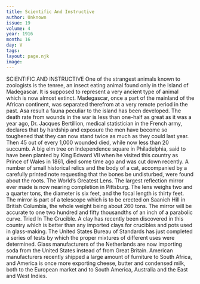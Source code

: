 ```yaml
---
title: Scientific And Instructive
author: Unknown
issue: 19
volume: 4
year: 1916
month: 16
day: V
tags:
layout: page.njk
image:
---
```

SCIENTIFIC AND INSTRUCTIVE       One of the strangest animals known to zoologists is the tenree, an insect eating animal found only in the Island of Madegascar. It is supposed to represent a very ancient type of animal which is now almost extinct. Madegascar, once a part of the mainland of the African continent, was separated therefrom at a very remote period in the past. Asa result a fauna peculiar to the island has been developed.       The death rate from wounds in the war is less than one-half as great as it was a year ago, Dr. Jacques Bertillion, medical statistician in the French army, declares that by hardship and exposure the men have become so toughened that they can now stand twice as much as they could last year. Then 45 out of every 1,000 wounded died, while now less than 20 succumb.       A big elm tree on Independence square in Philadelphia, said to have been planted by King Edward VII when he visited this country as Prince of Wales in 1861, died some time ago and was cut down recently. A number of small historical relics and the body of a cat, accompanied by a carefully printed note requesting that the bones be undisturbed, were found about the roots.      The World’s Greatest Lens. The largest reflection mirror ever made is now nearing completion in Pittsburg. The lens weighs two and a quarter tons, the diameter is six feet, and the focal length is thirty feet. The mirror is part of a telescope which is to be erected on Saanich Hill in British Columbia, the whole weight being about 260 tons. The mirror will be accurate to one two hundred and fifty thousandths of an inch of a parabolic curve.       Tried In The Crucible. A clay has recently been discovered in this country which is better than any imported clays for crucibles and pots used in glass-making. The United States Bureau of Standards has just completed a series of tests by which the proper mixtures of different uses were determined. Glass manufacturers of the Netherlands are now importing soda from the United States instead of from Great Britain. American manufacturers recently shipped a large amount of furniture to South Africa, and America is once more exporting cheese, butter and condensed milk, both to the European market and to South America, Australia and the East and West Indies.

